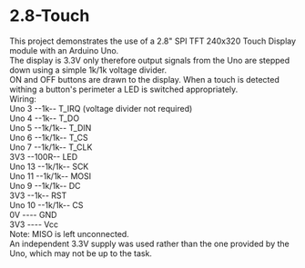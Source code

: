 # 2.8-Touch
This project demonstrates the use of a 2.8" SPI TFT 240x320 Touch Display module with an Arduino Uno.\
The display is 3.3V only therefore output signals from the Uno are stepped down using a simple 1k/1k
voltage divider.\
ON and OFF buttons are drawn to the display. When a touch is detected withing a button's perimeter
a LED is switched appropriately.\
Wiring:\
Uno 3 --1k-- T_IRQ (voltage divider not required)\
Uno 4 --1k-- T_DO\
Uno 5 --1k/1k-- T_DIN\
Uno 6 --1k/1k-- T_CS\
Uno 7 --1k/1k-- T_CLK\
3V3 --100R-- LED\
Uno 13 --1k/1k-- SCK\
Uno 11 --1k/1k-- MOSI\
Uno 9 --1k/1k-- DC\
3V3 --1k-- RST\
Uno 10 --1k/1k-- CS\
0V ---- GND\
3V3 ---- Vcc\
Note: MISO is left unconnected.\
An independent 3.3V supply was used rather than the one provided by the Uno, which may not be up to the task.

